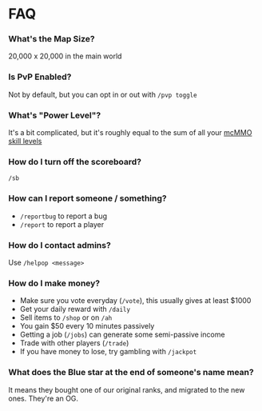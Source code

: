 # FAQ

### What's the Map Size?

20,000 x 20,000 in the main world

### Is PvP Enabled?

Not by default, but you can opt in or out with `/pvp toggle`

### What's "Power Level"?

It's a bit complicated, but it's roughly equal to the sum of all your [mcMMO skill levels](faq.md#undefined)

### How do I turn off the scoreboard?

`/sb`

### How can I report someone / something?

* `/reportbug` to report a bug
* `/report` to report a player

### How do I contact admins?

Use `/helpop <message>`

### How do I make money?

* Make sure you vote everyday (`/vote`), this usually gives at least $1000
* Get your daily reward with `/daily`
* Sell items to `/shop` or on `/ah`
* You gain $50 every 10 minutes passively
* Getting a job (`/jobs`) can generate some semi-passive income
* Trade with other players (`/trade`)
* If you have money to lose, try gambling with `/jackpot`

### What does the Blue star at the end of someone's name mean?

It means they bought one of our original ranks, and migrated to the new ones. They're an OG.
